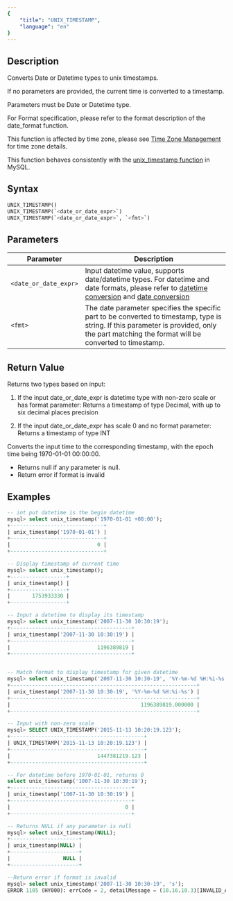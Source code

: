 ```yaml
---
{
    "title": "UNIX_TIMESTAMP",
    "language": "en"
}
---
```


## Description

Converts Date or Datetime types to unix timestamps.

If no parameters are provided, the current time is converted to a timestamp.

Parameters must be Date or Datetime type.

For Format specification, please refer to the format description of the date_format function.

This function is affected by time zone, please see [Time Zone Management](../../../../admin-manual/cluster-management/time-zone) for time zone details.

This function behaves consistently with the [unix_timestamp function](https://dev.mysql.com/doc/refman/8.4/en/date-and-time-functions.html#function_unix-timestamp) in MySQL.

## Syntax

```sql
UNIX_TIMESTAMP()
UNIX_TIMESTAMP(`<date_or_date_expr>`)
UNIX_TIMESTAMP(`<date_or_date_expr>`, `<fmt>`)
```

## Parameters

| Parameter | Description |
|-----------|-------------|
| `<date_or_date_expr>` | Input datetime value, supports date/datetime types. For datetime and date formats, please refer to [datetime conversion](../../../../../docs/sql-manual/basic-element/sql-data-types/conversion/datetime-conversion) and [date conversion](../../../../../docs/sql-manual/basic-element/sql-data-types/conversion/date-conversion) |
| `<fmt>` | The date parameter specifies the specific part to be converted to timestamp, type is string. If this parameter is provided, only the part matching the format will be converted to timestamp. |

## Return Value
Returns two types based on input:

1. If the input date_or_date_expr is datetime type with non-zero scale or has format parameter:
   Returns a timestamp of type Decimal, with up to six decimal places precision

2. If the input date_or_date_expr has scale 0 and no format parameter:
   Returns a timestamp of type INT

Converts the input time to the corresponding timestamp, with the epoch time being 1970-01-01 00:00:00.

- Returns null if any parameter is null.
- Return error if format is invalid

## Examples

```sql
-- int put datetime is the begin datetime
mysql> select unix_timestamp('1970-01-01 +08:00');
+------------------------------+
| unix_timestamp('1970-01-01') |
+------------------------------+
|                            0 |
+------------------------------+

-- Display timestamp of current time
mysql> select unix_timestamp();
+------------------+
| unix_timestamp() |
+------------------+
|       1753933330 |
+------------------+

-- Input a datetime to display its timestamp
mysql> select unix_timestamp('2007-11-30 10:30:19');
+---------------------------------------+
| unix_timestamp('2007-11-30 10:30:19') |
+---------------------------------------+
|                            1196389819 |
+---------------------------------------+


-- Match format to display timestamp for given datetime
mysql> select unix_timestamp('2007-11-30 10:30-19', '%Y-%m-%d %H:%i-%s');
+------------------------------------------------------------+
| unix_timestamp('2007-11-30 10:30-19', '%Y-%m-%d %H:%i-%s') |
+------------------------------------------------------------+
|                                          1196389819.000000 |
+------------------------------------------------------------+

-- Input with non-zero scale
mysql> SELECT UNIX_TIMESTAMP('2015-11-13 10:20:19.123');
+-------------------------------------------+
| UNIX_TIMESTAMP('2015-11-13 10:20:19.123') |
+-------------------------------------------+
|                            1447381219.123 |
+-------------------------------------------+

-- For datetime before 1970-01-01, returns 0
select unix_timestamp('1007-11-30 10:30:19');
+---------------------------------------+
| unix_timestamp('1007-11-30 10:30:19') |
+---------------------------------------+
|                                     0 |
+---------------------------------------+

-- Returns NULL if any parameter is null
mysql> select unix_timestamp(NULL);
+----------------------+
| unix_timestamp(NULL) |
+----------------------+
|                 NULL |
+----------------------+

--Return error if format is invalid
mysql> select unix_timestamp('2007-11-30 10:30-19', 's');
ERROR 1105 (HY000): errCode = 2, detailMessage = (10.16.10.3)[INVALID_ARGUMENT]Operation unix_timestamp of 2007-11-30 10:30-19, s is invalid
```
